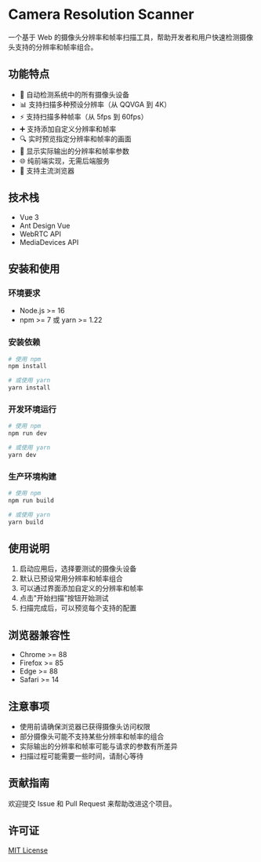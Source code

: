 # Camera Resolution Scanner

一个基于 Web 的摄像头分辨率和帧率扫描工具，帮助开发者和用户快速检测摄像头支持的分辨率和帧率组合。

## 功能特点

- 🎥 自动检测系统中的所有摄像头设备
- 📊 支持扫描多种预设分辨率（从 QQVGA 到 4K）
- ⚡ 支持扫描多种帧率（从 5fps 到 60fps）
- ➕ 支持添加自定义分辨率和帧率
- 🔍 实时预览指定分辨率和帧率的画面
- 📝 显示实际输出的分辨率和帧率参数
- 🌐 纯前端实现，无需后端服务
- 🎯 支持主流浏览器

## 技术栈

- Vue 3
- Ant Design Vue
- WebRTC API
- MediaDevices API

## 安装和使用

### 环境要求

- Node.js >= 16
- npm >= 7 或 yarn >= 1.22

### 安装依赖

```bash
# 使用 npm
npm install

# 或使用 yarn
yarn install
```

### 开发环境运行

```bash
# 使用 npm
npm run dev

# 或使用 yarn
yarn dev
```

### 生产环境构建

```bash
# 使用 npm
npm run build

# 或使用 yarn
yarn build
```

## 使用说明

1. 启动应用后，选择要测试的摄像头设备
2. 默认已预设常用分辨率和帧率组合
3. 可以通过界面添加自定义的分辨率和帧率
4. 点击"开始扫描"按钮开始测试
5. 扫描完成后，可以预览每个支持的配置

## 浏览器兼容性

- Chrome >= 88
- Firefox >= 85
- Edge >= 88
- Safari >= 14

## 注意事项

- 使用前请确保浏览器已获得摄像头访问权限
- 部分摄像头可能不支持某些分辨率和帧率的组合
- 实际输出的分辨率和帧率可能与请求的参数有所差异
- 扫描过程可能需要一些时间，请耐心等待

## 贡献指南

欢迎提交 Issue 和 Pull Request 来帮助改进这个项目。

## 许可证

[MIT License](LICENSE) 